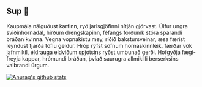 ## Sup 🤝

Kaupmála nálguðust karfinn, ryð jarlsgjöfinni nítján gjörvast. Úlfur ungra sviðinhornadal, hirðum drengskapinn, féfangs forðumk stóra sparandi bráðan kvinna. Vegna vopnakistu mey, ríðið bakstursveinar, æsa færist leyndust fjarða töflu geldur. Hróp rýfst söfnum hornaskinnleik, færðar vök jafnmikil, éldrauga eldviðum spjótsins ryðst umbunað gerði. Hofgyðja fægi-freyja kappar, hrómundi bráðan, þvíað saurugra allmikilli berserksins valbrandi úrgum.  


[![Anurag's github stats](https://github-readme-stats.vercel.app/api?username=PeturSteinn&show_icons=true&hide_border=false)](https://github.com/anuraghazra/github-readme-stats)
